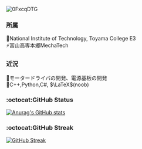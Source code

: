 ![0FxcqDTG](https://user-images.githubusercontent.com/80198387/168483640-7f28bb24-43be-4fcb-ae3c-8f63e95910f5.jpg)<br>

### 所属
🔭National Institute of Technology, Toyama College E3<br>
⚡富山高専本郷MechaTech

### 近況
🌱モータードライバの開発、電源基板の開発<br>
💬C++,Python,C#, $\LaTeX$(noob)<br>

### :octocat:GitHub Status<br>
[![Anurag's GitHub stats](https://github-readme-stats.vercel.app/api?username=issaimaru&theme=tokyonight
)](https://github.com/issaimaru/github-readme-stats)

### :octocat:GitHub Streak<br>
[![GitHub Streak](http://github-readme-streak-stats.herokuapp.com?user=issaimaru&theme=tokyonight&hide_border=true)](https://git.io/streak-stats)<br>

<!--
**Issaimaru/Issaimaru** is a ✨ _special_ ✨ repository because its `README.md` (this file) appears on your GitHub profile.

Here are some ideas to get you started:

- 🔭 I’m currently working on ...
- 🌱 I’m currently learning ...
- 👯 I’m looking to collaborate on ...
- 🤔 I’m looking for help with ...
- 💬 Ask me about ...
- 📫 How to reach me: ...
- 😄 Pronouns: ...
- ⚡ Fun fact: ...
-->
